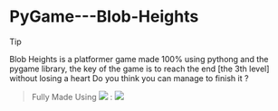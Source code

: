 # PyGame---Blob-Heights
> [!TIP]
> Blob Heights is a platformer game made 100% using pythong and the pygame library, the key of the game is to reach the end [the 3th level] without losing a heart
> Do you think you can manage to finish it ?

> Fully Made Using
> <img src="https://img.shields.io/badge/Python-14354C?style=for-the-badge&logo=python&logoColor=white" /> : <img src="https://img.shields.io/badge/-Visual%20Studio%20Code-333333?style=flat&logo=visual-studio-code&logoColor=007ACC
" />
> 

